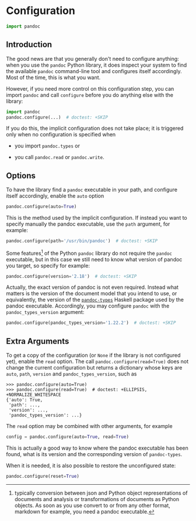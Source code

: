 
Configuration
================================================================================

``` python
import pandoc
```

Introduction
--------------------------------------------------------------------------------

The good news are that you generally don't need to configure anything:
when you use the `pandoc` Python library,
it does inspect your system to find the available `pandoc`
command-line tool and configures itself accordingly.
Most of the time, this is what you want.

However, if you need more control on this configuration step,
you can import `pandoc` and call `configure`
before you do anything else with the library:

```python
import pandoc
pandoc.configure(...)  # doctest: +SKIP
```

If you do this, the implicit configuration does not take place;
it is triggered only when no configuration is specified when

- you import `pandoc.types` or

- you call `pandoc.read` or `pandoc.write`.

Options
--------------------------------------------------------------------------------

To have the library find a `pandoc` executable in your path,
and configure itself accordingly, enable the `auto` option

```python
pandoc.configure(auto=True)
```

This is the method used by the implicit configuration.
If instead you want to specify manually the pandoc executable,
use the `path` argument, for example:

```python
pandoc.configure(path='/usr/bin/pandoc')  # doctest: +SKIP
```

Some features[^features] of the Python `pandoc` library
do not require the `pandoc` executable, but in this case
we still need to know what version of pandoc you target,
so specify for example:

```python
pandoc.configure(version='2.18')  # doctest: +SKIP
```

[^features]: typically conversion between json and Python object representations
of documents and analysis or transformations of documents as Python objects.
As soon as you use convert to or from any other format, markdown for example,
you need a pandoc executable.

Actually, the exact version of pandoc is not even required.
Instead what matters is the version of the document model
that you intend to use, or equivalently, the version of the
[`pandoc-types`][pt] Haskell package used by the pandoc executable.
Accordingly, you may configure `pandoc` with the
`pandoc_types_version` argument:

```python
pandoc.configure(pandoc_types_version='1.22.2')  # doctest: +SKIP
```

[pt]: https://hackage.haskell.org/package/pandoc-types

Extra Arguments
--------------------------------------------------------------------------------

To get a copy of the configuration
(or `None` if the library is not configured yet),
enable the `read` option. The call `pandoc.configure(read=True)`
does not change the current configuration
but returns a dictionary whose keys are `auto`, `path`,
`version` and `pandoc_types_version`, such as

``` pycon
>>> pandoc.configure(auto=True)
>>> pandoc.configure(read=True)  # doctest: +ELLIPSIS, +NORMALIZE_WHITESPACE
{'auto': True, 
 'path': ..., 
 'version': ..., 
 'pandoc_types_version': ...}
```

The `read` option may be combined with other arguments, for example

```python
config = pandoc.configure(auto=True, read=True)
```

This is actually a good way to know where the pandoc executable has been
found, what is its version and the corresponding version of `pandoc-types`.

When it is needed, it is also possible to restore the unconfigured state:

```python
pandoc.configure(reset=True)
```
